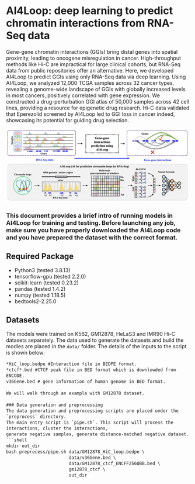 # AI4Loop: deep learning to predict chromatin interactions from RNA-Seq data


Gene-gene chromatin interactions (GGIs) bring distal genes into spatial proximity, leading to oncogene misregulation in cancer. High-throughput methods like Hi-C are impractical for large clinical cohorts, but RNA-Seq data from public repositories offer an alternative. Here, we developed AI4Loop to predict GGIs using only RNA-Seq data via deep learning. Using AI4Loop, we analyzed 12,000 TCGA samples across 32 cancer types, revealing a genome-wide landscape of GGIs with globally increased levels in most cancers, positively correlated with gene expression. We constructed a drug-perturbation GGI atlas of 50,000 samples across 42 cell lines, providing a resource for epigenetic drug research. Hi-C data validated that Eperezolid screened by AI4Loop led to GGI loss in cancer indeed, showcasing its potential for guiding drug selection.

![image](workflow2.png)

### This document provides a brief intro of running models in AI4Loop for training and testing. Before launching any job, make sure you have properly downloaded the AI4Loop code and you have prepared the dataset with the correct format.

## Required Package
* Python3 (tested 3.8.13)
* tensorflow-gpu (tested 2.2.0)
* scikit-learn (tested 0.23.2) 
* pandas (tested 1.4.2) 
* numpy (tested 1.18.5) 
* bedtools2-2.25.0 
## Datasets
The models were trained on K562, GM12878, HeLaS3 and IMR90 Hi-C datasets separately. The data used to generate the datasets and build the modles are placed in the `data/` folder. The details of the inputs to the script is shown below:
```
*HiC_loop.bedpe #Interaction file in BEDPE format.
*ctcf*.bed #CTCF peak file in BED format which is downlowded from ENCODE.
v36Gene.bed # gene information of human genome in BED format.

We will walk through an example with GM12878 dataset.

### Data generation and preprocessing
The data generation and preprocessing scripts are placed under the `preprocess` directory.
The main entry script is `pipe.sh`. This script will process the interactions, cluster the interactions,
generate negative samples, generate distance-matched negative dataset.
```shell
mkdir out_dir
bash preprocess/pipe.sh data/GM12878_HiC_loop.bedpe \
                        data/v36Gene.bed \
                        data/GM12878_ctcf_ENCFF256QBB.bed \
                        gm12878_ctcf \
                        out_dir

```




